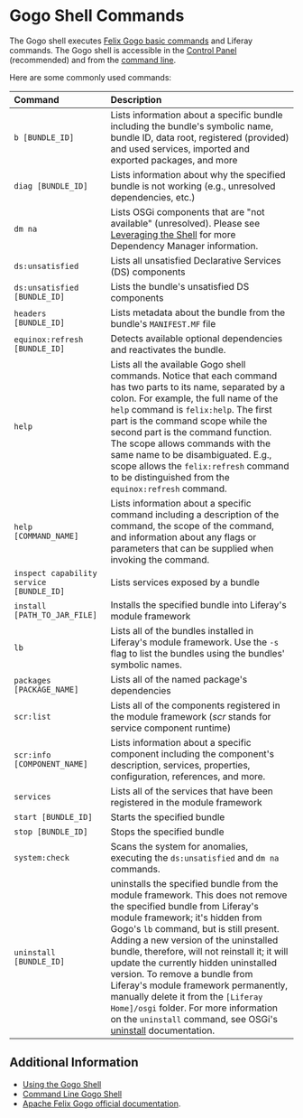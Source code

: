 # Gogo Shell Commands

The Gogo shell executes [Felix Gogo basic commands](https://felix.apache.org/documentation/subprojects/apache-felix-gogo.html#basic-commands) and Liferay commands. The Gogo shell is accessible in the [Control Panel](../using-the-gogo-shell.md) (recommended) and from the [command line](./command-line-gogo-shell.md).

Here are some commonly used commands:

| Command | Description |
| :------ | :---------- |
| `b [BUNDLE_ID]` | Lists information about a specific bundle including the bundle's symbolic name, bundle ID, data root, registered (provided) and used services, imported and exported packages, and more |
| `diag [BUNDLE_ID]` | Lists information about why the specified bundle is not working (e.g., unresolved dependencies, etc.) |
| `dm na` | Lists OSGi components that are "not available" (unresolved). Please see [Leveraging the Shell](http://felix.apache.org/documentation/subprojects/apache-felix-dependency-manager/tutorials/leveraging-the-shell.html) for more Dependency Manager information. |
| `ds:unsatisfied` | Lists all unsatisfied Declarative Services (DS) components |
| `ds:unsatisfied [BUNDLE_ID]` | Lists the bundle's unsatisfied DS components |
| `headers [BUNDLE_ID]` | Lists metadata about the bundle from the bundle's `MANIFEST.MF` file |
| `equinox:refresh [BUNDLE_ID]` | Detects available optional dependencies and reactivates the bundle. |
| `help` | Lists all the available Gogo shell commands. Notice that each command has two parts to its name, separated by a colon. For example, the full name of the `help` command is `felix:help`. The first part is the command scope while the second part is the command function. The scope allows commands with the same name to be disambiguated. E.g., scope allows the `felix:refresh` command to be distinguished from the `equinox:refresh` command. |
| `help [COMMAND_NAME]` | Lists information about a specific command including a description of the command, the scope of the command, and information about any flags or parameters that can be supplied when invoking the command. |
| `inspect capability service [BUNDLE_ID]` | Lists services exposed by a bundle |
| `install [PATH_TO_JAR_FILE]` | Installs the specified bundle into Liferay's module framework |
| `lb` | Lists all of the bundles installed in Liferay's module framework. Use the `-s` flag to list the bundles using the bundles' symbolic names. |
| `packages [PACKAGE_NAME]` | Lists all of the named package's dependencies |
| `scr:list` | Lists all of the components registered in the module framework (*scr* stands for service component runtime) |
| `scr:info [COMPONENT_NAME]` | Lists information about a specific component including the component's description, services, properties, configuration, references, and more. |
| `services` | Lists all of the services that have been registered in the module framework |
| `start [BUNDLE_ID]` | Starts the specified bundle |
| `stop [BUNDLE_ID]` | Stops the specified bundle |
| `system:check` | Scans the system for anomalies, executing the `ds:unsatisfied` and `dm na` commands. |
| `uninstall [BUNDLE_ID]` | uninstalls the specified bundle from the module framework. This does not remove the specified bundle from Liferay's module framework; it's hidden from Gogo's `lb` command, but is still present. Adding a new version of the uninstalled bundle, therefore, will not reinstall it; it will update the currently hidden uninstalled version. To remove a bundle from Liferay's module framework permanently, manually delete it from the `[Liferay Home]/osgi` folder. For more information on the `uninstall` command, see OSGi's [uninstall](https://osgi.org/javadoc/r6/core/org/osgi/framework/Bundle.html#uninstall\(\)) documentation. |

## Additional Information

* [Using the Gogo Shell](../using-the-gogo-shell.md)
* [Command Line Gogo Shell](./command-line-gogo-shell.md)
* [Apache Felix Gogo official documentation](http://felix.apache.org/documentation/subprojects/apache-felix-gogo.html).